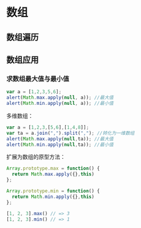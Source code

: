 # 数组

## 数组遍历

## 数组应用
### 求数组最大值与最小值
``` js
var a = [1,2,3,5,6];
alert(Math.max.apply(null, a)); //最大值
alert(Math.min.apply(null, a)); //最小值
```

多维数组：

``` js
var a = [1,2,3,[5,6],[1,4,8]];
var ta = a.join(",").split(","); //转化为一维数组
alert(Math.max.apply(null,ta)); //最大值
alert(Math.min.apply(null,ta)); //最小值
```

扩展为数组的原型方法：

``` js
Array.prototype.max = function() {
  return Math.max.apply({},this)
};

Array.prototype.min = function() {
  return Math.min.apply({},this)
};

[1, 2, 3].max() // => 3
[1, 2, 3].min() // => 1
```